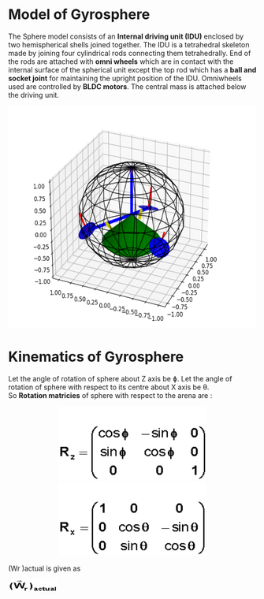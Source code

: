# Model of Gyrosphere
The Sphere model consists of an **Internal driving unit (IDU)** enclosed by two hemispherical shells joined together. The IDU is a tetrahedral skeleton made by joining four cylindrical rods connecting them tetrahedrally. End of the rods are attached with **omni wheels** which are in contact with the internal surface of the spherical unit except the top rod which has a **ball and socket joint** for maintaining the upright position of the IDU. Omniwheels used are controlled by **BLDC motors**. The central mass is attached below the driving unit.
<p align="center">
 <img  width="600" height="450" src="https://github.com/naval-selvan-1214/kinematics_equation/blob/main/media/gyro_matplotlib-model.png"><br>
</p>

# Kinematics of Gyrosphere
Let the angle of rotation of sphere about Z axis be ɸ. Let the angle of rotation of sphere with respect to its centre about X axis be θ.<br>
So **Rotation matricies** of sphere with respect to the arena are : 
<p align="center">
 <img  width="300" height="150"  src="https://github.com/naval-selvan-1214/kinematics_equation/blob/main/media/z_rot_matrix.gif">
 <img  width="300" height="150"  src="https://github.com/naval-selvan-1214/kinematics_equation/blob/main/media/x_rot_matrix.gif"><br>
</p>

(Wr )actual is given as</br>
<p>
 <img  width="100" height="25" src="https://github.com/naval-selvan-1214/kinematics_equation/blob/main/media/w_actual.gif">
</p>
